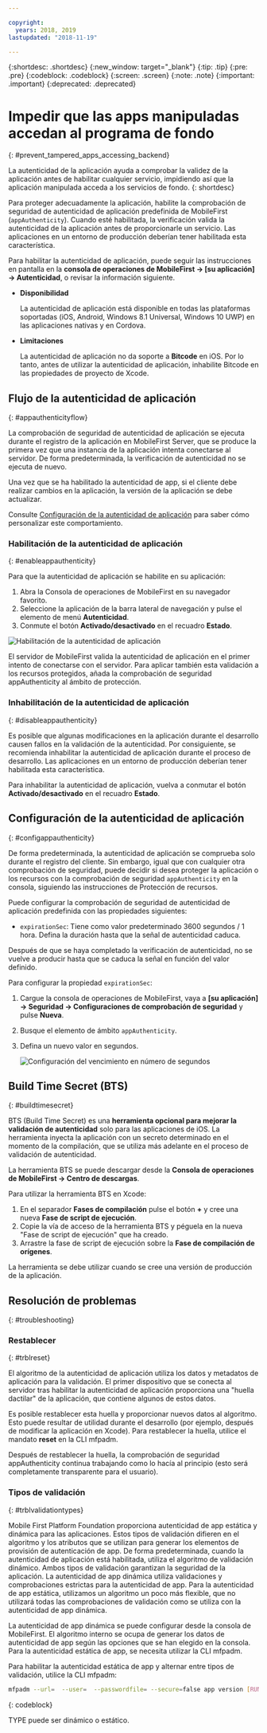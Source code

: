 ```yaml
---

copyright:
  years: 2018, 2019
lastupdated: "2018-11-19"

---
```


{:shortdesc: .shortdesc}
{:new_window: target="_blank"}
{:tip: .tip}
{:pre: .pre}
{:codeblock: .codeblock}
{:screen: .screen}
{:note: .note}
{:important: .important}
{:deprecated: .deprecated}

# Impedir que las apps manipuladas accedan al programa de fondo
{: #prevent_tampered_apps_accessing_backend}

La autenticidad de la aplicación ayuda a comprobar la validez de la aplicación antes de habilitar cualquier servicio, impidiendo así que la aplicación manipulada acceda a los servicios de fondo.
{: shortdesc}

Para proteger adecuadamente la aplicación, habilite la comprobación de seguridad de autenticidad de aplicación predefinida de MobileFirst (``appAuthenticity``). Cuando esté habilitada, la verificación valida la autenticidad de la aplicación antes de proporcionarle un servicio. Las aplicaciones en un entorno de producción deberían tener habilitada esta característica.

Para habilitar la autenticidad de aplicación, puede seguir las instrucciones en pantalla en la **consola de operaciones de MobileFirst → [su aplicación] → Autenticidad**, o revisar la información siguiente.

* **Disponibilidad**

    La autenticidad de aplicación está disponible en todas las plataformas soportadas (iOS, Android, Windows 8.1 Universal, Windows 10 UWP) en las aplicaciones nativas y en Cordova.

* **Limitaciones**

    La autenticidad de aplicación no da soporte a **Bitcode** en iOS. Por lo tanto, antes de utilizar la autenticidad de aplicación, inhabilite Bitcode en las propiedades de proyecto de Xcode.

## Flujo de la autenticidad de aplicación
{: #appauthenticityflow}

La comprobación de seguridad de autenticidad de aplicación se ejecuta durante el registro de la aplicación en MobileFirst Server, que se produce la primera vez que una instancia de la aplicación intenta conectarse al servidor. De forma predeterminada, la verificación de autenticidad no se ejecuta de nuevo.

Una vez que se ha habilitado la autenticidad de app, si el cliente debe realizar cambios en la aplicación, la versión de la aplicación se debe actualizar.

Consulte [Configuración de la autenticidad de aplicación](#configappauthenticity) para saber cómo personalizar este comportamiento.

### Habilitación de la autenticidad de aplicación
{: #enableappauthenticity}

Para que la autenticidad de aplicación se habilite en su aplicación:

1. Abra la Consola de operaciones de MobileFirst en su navegador favorito.
2. Seleccione la aplicación de la barra lateral de navegación y pulse el elemento de menú **Autenticidad**.
3. Conmute el botón **Activado/desactivado** en el recuadro **Estado**.

![Habilitación de la autenticidad de aplicación](/images/enable_application_authenticity.png)

El servidor de MobileFirst valida la autenticidad de aplicación en el primer intento de conectarse con el servidor. Para aplicar también esta validación a los recursos protegidos, añada la comprobación de seguridad appAuthenticity al ámbito de protección.

### Inhabilitación de la autenticidad de aplicación
{: #disableappauthenticity}

Es posible que algunas modificaciones en la aplicación durante el desarrollo causen fallos en la validación de la autenticidad. Por consiguiente, se recomienda inhabilitar la autenticidad de aplicación durante el proceso de desarrollo. Las aplicaciones en un entorno de producción deberían tener habilitada esta característica.

Para inhabilitar la autenticidad de aplicación, vuelva a conmutar el botón **Activado/desactivado** en el recuadro **Estado**.

## Configuración de la autenticidad de aplicación
{: #configappauthenticity}

De forma predeterminada, la autenticidad de aplicación se comprueba solo durante el registro del cliente. Sin embargo, igual que con cualquier otra comprobación de seguridad, puede decidir si desea proteger la aplicación o los recursos con la comprobación de seguridad ``appAuthenticity`` en la consola, siguiendo las instrucciones de Protección de recursos.

Puede configurar la comprobación de seguridad de autenticidad de aplicación predefinida con las propiedades siguientes:

* ``expirationSec``: Tiene como valor predeterminado 3600 segundos / 1 hora. Defina la duración hasta que la señal de autenticidad caduca.

Después de que se haya completado la verificación de autenticidad, no se vuelve a producir hasta que se caduca la señal en función del valor definido.

Para configurar la propiedad ``expirationSec``:

1. Cargue la consola de operaciones de MobileFirst, vaya a **[su aplicación] → Seguridad → Configuraciones de comprobación de seguridad** y pulse **Nueva**.
2. Busque el elemento de ámbito ``appAuthenticity``.
3. Defina un nuevo valor en segundos.

    ![Configuración del vencimiento en número de segundos](/images/configuring_expirationSec.png)

## Build Time Secret (BTS)
{: #buildtimesecret}

BTS (Build Time Secret) es una **herramienta opcional para mejorar la validación de autenticidad** solo para las aplicaciones de iOS. La herramienta inyecta la aplicación con un secreto determinado en el momento de la compilación, que se utiliza más adelante en el proceso de validación de autenticidad.

La herramienta BTS se puede descargar desde la **Consola de operaciones de MobileFirst → Centro de descargas**.

Para utilizar la herramienta BTS en Xcode:

1. En el separador **Fases de compilación** pulse el botón **+** y cree una nueva **Fase de script de ejecución**.
2. Copie la vía de acceso de la herramienta BTS y péguela en la nueva "Fase de script de ejecución" que ha creado.
3. Arrastre la fase de script de ejecución sobre la **Fase de compilación de orígenes**.

La herramienta se debe utilizar cuando se cree una versión de producción de la aplicación.

## Resolución de problemas
{: #troubleshooting}

### Restablecer
{: #trblreset}

El algoritmo de la autenticidad de aplicación utiliza los datos y metadatos de aplicación para la validación. El primer dispositivo que se conecta al servidor tras habilitar la autenticidad de aplicación proporciona una "huella dactilar" de la aplicación, que contiene algunos de estos datos.

Es posible restablecer esta huella y proporcionar nuevos datos al algoritmo. Esto puede resultar de utilidad durante el desarrollo (por ejemplo, después de modificar la aplicación en Xcode). Para restablecer la huella, utilice el mandato **reset** en la CLI mfpadm.

Después de restablecer la huella, la comprobación de seguridad appAuthenticity continua trabajando como lo hacía al principio (esto será completamente transparente para el usuario).

### Tipos de validación
{: #trblvalidationtypes}

Mobile First Platform Foundation proporciona autenticidad de app estática y dinámica para las aplicaciones. Estos tipos de validación difieren en el algoritmo y los atributos que se utilizan para generar los elementos de provisión de autenticación de app. De forma predeterminada, cuando la autenticidad de aplicación está habilitada, utiliza el algoritmo de validación dinámico. Ambos tipos de validación garantizan la seguridad de la aplicación. La autenticidad de app dinámica utiliza validaciones y comprobaciones estrictas para la autenticidad de app. Para la autenticidad de app estática, utilizamos un algoritmo un poco más flexible, que no utilizará todas las comprobaciones de validación como se utiliza con la autenticidad de app dinámica.

La autenticidad de app dinámica se puede configurar desde la consola de MobileFirst. El algoritmo interno se ocupa de generar los datos de autenticidad de app según las opciones que se han elegido en la consola. Para la autenticidad estática de app, se necesita utilizar la CLI mfpadm.

Para habilitar la autenticidad estática de app y alternar entre tipos de validación, utilice la CLI mfpadm:

```bash
mfpadm --url=  --user=  --passwordfile= --secure=false app version [RUNTIME] [APPNAME] [ENVIRONMENT] [VERSION] set authenticity-validation TYPE
```
{: codeblock}

TYPE puede ser dinámico o estático.
